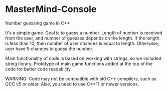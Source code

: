# MasterMind-Console
Number guessing game in C++

It's a simple game. Goal is to guess a number. Length of number is received from the user, and number of guesses depends on the length.
If the length is less than 10, then number of user chances is equal to length. 
Otherwise, user have 9 chances to guess the number.

Main functionality of code is based on working with strings, so we included string library.
Prototype of main game functions added at the top of the code for better code readability.
  
WARNING: Code may not be compatible with old C++ compilers, such as GCC v5 or older.
Also, you need to use C++11 or newer versions.

